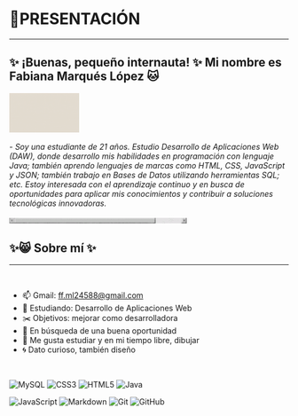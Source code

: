 # 💬PRESENTACIÓN 
---
## ✨ ¡Buenas, pequeño internauta! ✨ Mi nombre es Fabiana Marqués López 🐱
<img width=25% src="Brown Beige Vintage Scrapbook Thanks for Watching Video.gif" />

</br>

 <p>- <i>Soy una estudiante de 21 años. Estudio Desarrollo de Aplicaciones Web (DAW), donde desarrollo mis habilidades en programación con lenguaje Java; también aprendo lenguajes de marcas como HTML, CSS, JavaScript y JSON; también trabajo en Bases de Datos utilizando herramientas SQL; etc. Estoy interesada con el aprendizaje continuo y en busca de oportunidades para aplicar mis conocimientos y contribuir a soluciones tecnológicas innovadoras.</i></p>

<img  src="barra.gif"/>

## ✨😸 Sobre mí ✨
---
</br>

- 📫 Gmail: ff.ml24588@gmail.com
- 📓 Estudiando: Desarrollo de Aplicaciones Web
- ✂️ Objetivos: mejorar como desarrolladora
- 🔭 En búsqueda de una buena oportunidad
- 📣 Me gusta estudiar y en mi tiempo libre, dibujar
- 🌀 Dato curioso, también diseño

</br>

![MySQL](https://img.shields.io/badge/mysql-4479A1.svg?style=for-the-badge&logo=mysql&logoColor=white)
![CSS3](https://img.shields.io/badge/css3-%231572B6.svg?style=for-the-badge&logo=css3&logoColor=white)
![HTML5](https://img.shields.io/badge/html5-%23E34F26.svg?style=for-the-badge&logo=html5&logoColor=white)
![Java](https://img.shields.io/badge/java-%23ED8B00.svg?style=for-the-badge&logo=openjdk&logoColor=white)

![JavaScript](https://img.shields.io/badge/javascript-%23323330.svg?style=for-the-badge&logo=javascript&logoColor=%23F7DF1E)
![Markdown](https://img.shields.io/badge/markdown-%23000000.svg?style=for-the-badge&logo=markdown&logoColor=white)
![Git](https://img.shields.io/badge/git-%23F05033.svg?style=for-the-badge&logo=git&logoColor=white)
![GitHub](https://img.shields.io/badge/github-%23121011.svg?style=for-the-badge&logo=github&logoColor=white)